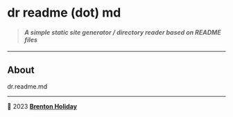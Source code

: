 # dr readme (dot) md

> #### *A simple static site generator / directory reader based on README files*

***

## About

dr.readme.md 

***

🤍 2023 **[Brenton Holiday](https://allmylinks.com/8rents)**
